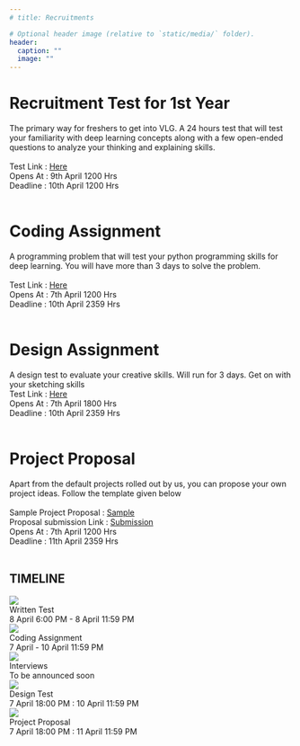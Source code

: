 ```yaml
---
# title: Recruitments

# Optional header image (relative to `static/media/` folder).
header:
  caption: ""
  image: ""
---
```


<!-- VLG goes recruiting for its core members and designers! Become a part of VLG by opting for any of the following 4 ways and get shortlisted for an interview -->

<h1 class="main-page-heading">
  <div class="heading-background-box"></div>
  <div class="heading-text">Recruitment Test for 1st Year</div>
</h1>
<div class="heading-information">
The primary way for freshers to get into VLG. A 24 hours test that will test your familiarity with deep learning concepts along with a few open-ended questions to analyze your thinking and explaining skills.  <br>
  <br>
  Test Link : <a href="https://forms.gle/JB8f1GrAQYiGYCkq6"> Here </a> <br>
  Opens At : 9th April 1200 Hrs  <br>
  Deadline : 10th April 1200 Hrs <br>
  <br>
</div>

<h1 class="main-page-heading">
  <div class="heading-background-box"></div>
  <div class="heading-text">Coding Assignment</div>
</h1>
<div class="heading-information">
  A programming problem that will test your python programming skills for deep learning. You will have more than 3 days to solve the problem. <br>
  <br>
  Test Link : <a href="https://docs.google.com/forms/d/e/1FAIpQLSd0P3jQQzemOPH0rBoQm5zB_sPzzlMyJCU9vABatiFKcuZdbA/viewform?usp=sf_link"> Here </a> <br>
  Opens At : 7th April 1200 Hrs  <br>
  Deadline : 10th April 2359 Hrs<br>
  <br>
</div>

<h1 class="main-page-heading">
  <div class="heading-background-box"></div>
  <div class="heading-text">Design Assignment</div>
</h1>
<div class="heading-information">
  A design test to evaluate your creative skills. Will run for 3 days. Get on with your sketching skills
  <br>
  Test Link : <a href="https://forms.gle/RPAGj8FVLYhBMy1WA"> Here </a> <br>
  Opens At : 7th April 1800 Hrs  <br>
  Deadline : 10th April 2359 Hrs<br>
  <br>
</div>

<h1 class="main-page-heading">
  <div class="heading-background-box"></div>
  <div class="heading-text">Project Proposal</div>
</h1>
<div class="heading-information">
 Apart from the default projects rolled out by us, you can propose your own project ideas. Follow the template given below
  <br>
  <br>
  Sample Project Proposal : <a href="https://docs.google.com/document/d/1c8umN4iTmRraNAA2luqa0Ea-i9b70twTgdQI-i98KMk">Sample</a><br>
  Proposal submission Link : <a href="https://forms.gle/uuxtLEeLdm2qDguv9">Submission</a> <br>
  Opens At : 7th April 1200 Hrs  <br>
  Deadline : 11th April 2359 Hrs<br>
  <br>
</div>

<!-- ----------------------- TimeLine -------------------------------- -->

<section class="timeline-container">
        <div class="site-container">
          <h1 class="main-page-heading timeline-heading">
            <div class="heading-background-box"></div>
            <div class="heading-text">TIMELINE</div>
          </h1>
          <div class="timeline-desktop">
            <div class="upper-events">
              <div class="upper-event" event="0">
                <div class="event-illustration">
                  <img src="A4%20-%2017.png" />
                </div>
                <div class="event-description">
                  <div class="event-heading">
                    Written Test
                  </div>
                  <div class="event-date">
                    8 April 6:00 PM - 8 April 11:59 PM
                  </div>
                </div>
              </div>
              <div class="upper-event" event="2">
                <div class="event-illustration">
                  <img src="A4%20-%2018.png" />
                </div>
                <div class="event-description">
                  <div class="event-heading">
                    Coding Assignment
                  </div>
                  <div class="event-date">
                    7 April - 10 April 11:59 PM
                  </div>
                </div>
              </div>
              <div class="upper-event" event="4">
                <div class="event-illustration">
                  <img src="interview.png" />
                </div>
                <div class="event-description">
                  <div class="event-heading">
                    Interviews
                  </div>
                  <div class="event-date">
                    To be announced soon
                  </div>
                </div>
              </div>
            </div>
            <div class="middle-line">
              <div class="compeleted"></div>
              <div class="left"></div>
            </div>
            <div class="lower-events">
              <div class="lower-event" event="1">
                <div class="event-illustration">
                  <img src="A4%20-%2019.png" />
                </div>
                <div class="event-description">
                  <div class="event-heading">
                    Design Test
                  </div>
                  <div class="event-date">
                    7 April 18:00 PM : 10 April 11:59 PM
                  </div>
                </div>
              </div>
              <div class="lower-event" event="3">
                <div class="event-illustration">
                  <img src="A4%20-%2016.png" />
                </div>
                <div class="event-description">
                  <div class="event-heading">
                    Project Proposal
                  </div>
                  <div class="event-date">
                    7 April 18:00 PM : 11 April 11:59 PM
                  </div>
                </div>
              </div>
<!--               <div class="lower-event" event="5">
                <div class="event-illustration">
                  <img src="/assets/event_icons/4_done.png" />
                </div>
                <div class="event-description">
                  <div class="event-heading">
                    Results Declared
                  </div>
                  <div class="event-date">
                    To be announced soon
                  </div>
                </div>
              </div> -->
            </div>
          </div>
          <!-- <div class="timeline-mobile">
            <div>
              <div class="event-description-mobile">
                <div class="event-heading-mobile">
                  Workshop Series
                </div>
                <div class="event-date-mobile">
                  14-16 January, 2022
                </div>
              </div>
            </div>
            <div class="event-complete"></div>
            <div>
              <div class="event-description-mobile">
                <div class="event-heading-mobile">
                  Recruitment Talk
                </div>
                <div class="event-date-mobile">
                  14 March, 2022
                </div>
              </div>
            </div>
            <div class="event-complete"></div>
            <div>
              <div class="event-description-mobile">
                <div class="event-heading-mobile">
                  Winter Assignment Submission
                </div>
                <div class="event-date-mobile">
                  12 March, 2022
                </div>
              </div>
            </div>
            <div class="event-complete"></div>
            <div>
              <div class="event-description-mobile">
                <div class="event-heading-mobile">
                  Recruitment Test
                </div>
                <div class="event-date-mobile">
                  19 March, 2022
                </div>
              </div>
            </div>
            <div class="event-complete"></div>
            <div>
              <div class="event-description-mobile">
                <div class="event-heading-mobile">
                  Interviews
                </div>
                <div class="event-date-mobile">
                  To be announced soon
                </div>
              </div>
            </div>
            <div class="event-complete"></div>
            <div>
              <div class="event-description-mobile">
                <div class="event-heading-mobile">
                  Results declared
                </div>
                <div class="event-date-mobile">
                  To be announced
                </div>
              </div>
            </div>
          </div> -->
        <!-- </div>
      </section> -->

